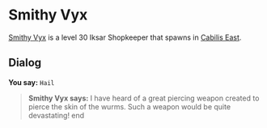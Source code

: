 # Smithy Vyx



[Smithy Vyx](/npc/106038) is a level 30 Iksar Shopkeeper that spawns in [Cabilis East](/zone/106).



## Dialog

**You say:** `Hail`



>**Smithy Vyx says:** I have heard of a great piercing weapon created to pierce the skin of the wurms.  Such a weapon would be quite devastating!
end





